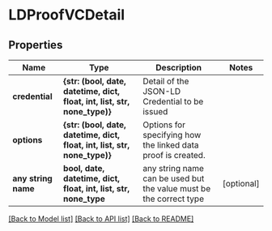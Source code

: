 # LDProofVCDetail


## Properties
Name | Type | Description | Notes
------------ | ------------- | ------------- | -------------
**credential** | **{str: (bool, date, datetime, dict, float, int, list, str, none_type)}** | Detail of the JSON-LD Credential to be issued | 
**options** | **{str: (bool, date, datetime, dict, float, int, list, str, none_type)}** | Options for specifying how the linked data proof is created. | 
**any string name** | **bool, date, datetime, dict, float, int, list, str, none_type** | any string name can be used but the value must be the correct type | [optional]

[[Back to Model list]](../README.md#documentation-for-models) [[Back to API list]](../README.md#documentation-for-api-endpoints) [[Back to README]](../README.md)


